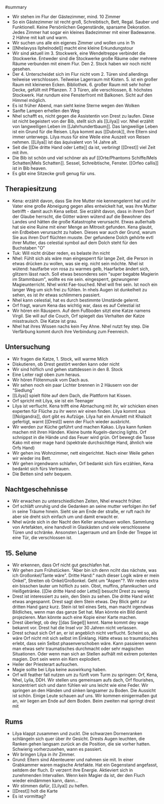 #summary

- Wir stehen im Flur der Gästezimmer, mind. 10 Zimmer
- So ein Gästezimmer ist recht groß, Schreibtisch, Bett, Regal. Sauber und Funktionell. Keine Persönlichen Gegenstände, sparsame Dekoration. Jedes Zimmer hat sogar ein kleines Badezimmer mit einer Badewanne. 2 Hähne mit kalt und warm. 
- Wir suchen uns alle ein eigenes Zimmer und wollen uns in 1h
- [[Nhelavyss Ilphelnodel]] macht eine kleine Erkundungstour
- Wir sind aktuell im 3. Stockwerk, eine Wendeltreppe verbindet die Stockwerke. Entweder sind die Stockwerke große Räume oder mehrere Räume verbunden mit einem Flur.  Den 2. Stock haben wir noch nicht gesehen. 
- Der 4. Unterscheidet sich im Flur nicht vom 2. Türen sind allerdings teilweise verschlossen. Teilweise Lagerraum mit Kisten. 5. ist ein großer Raum mit kleineren Ecken. Bibliothek. 6. großer Raum mit sehr hoher Decke, gefüllt mit Pflanzen. 7. 3 Türen, alle verschlossen, 8. höchstes Stockwerk. Hat rundum eine Fensterfront mit Balkonen. Sicht auf den Himmel möglich.
- Es ist früher Abend, man sieht keine Sterne wegen den Wolken
- Sanfte Lampen erhellen den Weg
- Nhel schafft es, nicht gegen die Assistentin von Drest zu laufen. Diese ist nicht begeistert von der Bib, stellt sich als [[Lilya]] vor. Nhel erzählt von langweiligen Leben im [[Jahrhundertbaum]]. Das langweilige Leben ist ein Grund für die Reisen. Lilya kommt aus [[Dubrok]], ihre Eltern sind immer unterwegs. Lilya muss für eine Weile eine Auszeit von Reisen nehmen. [[Lilya]] ist das äquivalent von 14 Jahre alt. 
- Seit die [[Die dritte Hand oder Lette]] da ist, verbringt [[Drest]] viel Zeit mit ihm. 
- Die Bib ist schön und viel schöner als auf [[Orte/Phantoms Schiffe/Mels Schatten|Mels Schatten]]. Sessel, Schreibtische, Fenster. [[Orfeo callis]] ist in Bib heaven. 
- Es gibt eine Sitzecke groß genug für uns. 

## Therapiesitzung
- Kena: erzählt davon, dass Sie ihre Mutter nie kennengelernt hat und ihr Vater eine große Abneigung gegen alles entwickelt hat, was ihre Mutter betrifft - damit auch Kena selbst. Sie erzählt davon, dass in ihrem Dorf der Glaube herrscht, die Götter wären wütend auf die Bewohner des Landes und hätten die große Katastrophe verursacht. Etwas außerhalb hat sie eine Ruine mit einer Menge an Mitroxit gefunden. Kena glaubt, ein Erdbeben verursacht zu haben. Dieses war auch der Grund, warum Sie aus ihren Dorf flüchten musste. Der gefundene Dolch gehörte evtl ihrer Mutter, das celestial symbol auf dem Dolch steht für den Buchstaben "O"
- Tuk: Will nicht drüber reden, es belaste ihn nicht
- Nhel: Fühlt sich als wäre man eingesperrt für lange Zeit, die Person in etwas drücken zu wollen, was sie eig. nicht sein möchte. Nhel ist wütend: hautfarbe von rosa zu warmes gelb, Haarfarbe ändert sich, glitzern lässt nach. Soll etwas besonderes sein "super begabte Magierin im Stammbaum", wollte es nie sein. eingesperrt, gezwungener Magieunterricht. Nhel wirkt Fae-touched. Nhel will frei sein. Ist noch ein langer Weg um sich frei zu fühlen. In nhels Augen ist dunkelheit zu sehen, es ist ihr etwas schlimmers passiert.
- Nhel kann celestial, hat es durch bestimmte Umstände gelernt. 
- Orf fragt, warum Kena das wichtig war, dass es auf Celestial ist
- Wir hören ein Räuspern. Auf dem Fußboden sitzt eine Katze namens Virgil. Sie will auf die Couch, Orf spiegelt das Verhalten der Katze misstrauisch. Die Katze ist grau.
- Nhel hat ihres Wissen nachs kein Fey Ahne. Nhel nutzt fey step. Die Verfärbung kommt durch ihre Verbindung zum Feenreich.

## Untersuchung
- Wir fragen die Katze, 1. Stock, will warme Milch
- Diskutieren, ob Drest gestört werden kann oder nicht
- Wir sind höflich und gehen stattdessen in den 8. Stock
- Eine Leiter ragt oben zum heraus. 
- Wir hören Flötenmusik vom Dach aus.
- Wir sehen noch ein paar Lichter brennen in 2 Häusern von der "Siedlung"
- [[Lilya]] spielt flöte auf dem Dach, die Plattform hat Kissen. 
- Orf spricht mit Lilya, sie ist ein Teenager
- Lilya ist verflucht. Kena trifft eine Abmachung mit ihr, wir schicken einen experten für Flüche zu ihr wenn wir einen finden. Lilya kommt aus [[Nolgandra]], dort gibt es Aufzüge. Lilya hat ein Amulett mit Khalazit gefertigt, warnt [[Drest]] wenn der Fluch wieder ausbricht. 
- Wir werden zur Küche geführt und machen Kakao. Lilya kann funken machen mit ihren Händen. Kleine bunte Kugeln-dancing lights. Orf schnippst in die Hände und das Feuer wird grün. Orf bewegt die Tasse Kako mit einer mage hand (spektrale durchsichtige Hand, ähnlich wie Orfs Hand)
- Wir gehen ins Wohnzimmer, nett eingerichtet. Nach einer Weile gehen wir wieder ins Bett. 
- Wir gehen irgendwann schlafen, Orf bedankt sich fürs erzählen, Kena bedankt sich fürs Vertrauen.
- Die Betten sind sehr bequem. 


## Nachtgeschehnisse
- Wir erwachen zu unterschiedlichen Zeiten, Nhel erwacht früher. 
- Orf schläft unruhig und die Gedanken an seine mutter verfolgen ihn tief in seine Träume hinein. Sieht sie am Ende der straße, er ruft nach ihr aber sie dreht sich einfach um und damit erwacht er. 
- Nhel würde sich in der Nacht den Keller anschauen wollen. Sammlung von Artefakten, eine handvoll in Glaskästen und viele verschlossene Türen und schränke. Ansonsten Lagerraum und am Ende der Treppe ist eine Tür, die verschlossen ist.

## 15. Selune

- Wir erkennen, dass Orf nicht gut geschlafen hat. 
- Wir gehen zum Frühstücken. "Aber bin ich denn nciht das nächste, was ich Großonkel/Tante wäre". Dritte Hand:" nach dieser Logik wäre er mein Onkel", Streiten ob Onkel/Großonkel. Geht um "Aspen"?. Wir reden extra ein bisschen lauter um höflich zu sein. Obst, muffins, pfannkuchen und Heißgetränke.  [[Die dritte Hand oder Lette]] besucht Drest zu wenig
- Drest ist interessiert zu sein, den Stein zu sehen. Die dritte Hand wirkt etwas angespannt. Drest sagt dem Stein etwas. Dey Blick geht zur dritten Hand ganz kurz. Stein ist teil eines Sets, man macht irgendwas Bildliches, wenn man das ganze Set hat. Man könnte ein Bild damit projezieren. Man könnte auch eine Kopie einer Karte machen. 
- Drest überlegt, ob dey [[das Siegel]] kennt. Name kommt dey wage bekannt vor. Drest hat die Insel vor 30 Jahren nicht verlassen. 
- Drest schaut sich Orf an, er ist angeblich nicht verflucht. Scheint so, als wäre Orf nicht mit sich selbst im Einklang. Hätte etwas so traumatisches erlebt, dass sein Selbst phasenverschoben wäre. Kann passieren wenn man etwas sehr traumatisches durchmacht oder sehr magischen Situationen. Oder wenn man sich an Stellen aufhält mit extrem potenten magien. Dort sein wenn ein Kern explodiert. 
- Heiler der Priesterart aufsuchen. 
- Magie sollte bei Lilya keine auswirkung haben. 
- Orf will feather fall nutzen um zu fünft vom Turm zu springen: Orf, Kena, Nhel, Lylia, DDH. Wir stellen uns gemeinsam aufs dach, Orf flourishes, konzentriert sich und dann fühlen wir uns leicht wie eine Feder. Wir springen an den Händen und sinken langsamer zu Boden. Die Aussicht ist schön. Einige Leute schauen auf uns. Wir kommen einigermaßen gut an, wir liegen am Ende auf dem Boden. Beim zweiten mal springt drest mit

## Rums
- Lilya klappt zusammen und zuckt. Die schwarzen Dornenranken schlängeln sich quer über ihr Gesicht. Drests Augen leuchten, die Ranken gehen langsam zurück an die Position, die sie vorher hatten. Schwierig vorherzusehen, wann es passiert. 
- Wir bringen Lilya in ihr Zimmer. 
- Grund: Eltern sind Abenteuerer und nahmen sie mit. In einer Grabkammer waren magische Artefakte. Hat ein Gegenstand angefasst, seitdem der fluch. Er verzerrt ihre Energie. Aktieviert sich in zunehmenden Intervallen. Wenn kein Magier da ist, der den Fluch wieder eindämmen kann, dann...
- Wir stimmen dafür, [[Lilya]] zu helfen. 
- [[Drest]] holt die Karte
- Es ist vormittag?